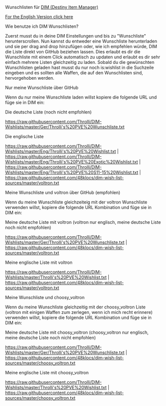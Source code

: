 Wunschlisten für [DIM (Destiny Item Manager)](https://app.destinyitemmanager.com/4611686018468280319/d2/inventory)

[For the English Version click here](https://github.com/Throlli/DIM-Wishlists)

Wie benutze ich DIM Wunschlisten?

Zuerst musst du in deine DIM Einstellungen und bis zu "Wunschliste" herunterscrollen. Nun kannst du entweder eine Wunschliste herunterladen und sie per drag and drop hinzufügen oder, wie ich empfehlen würde, DIM die Liste direkt von GitHub beziehen lassen. Dies erlaubt es dir die Wunschliste mit einem Click automatisch zu updaten und erlaubt es dir sehr einfach mehrere Listen gleichzeitig zu laden.
Sobald du die gewünschten Wunschlisten geladen hast musst du nur noch is:wishlist in die Suchzeile eingeben und es sollten alle Waffen, die auf den Wunschlisten sind, hervorgehoben werden.


Nur meine Wunschliste über GitHub

Wenn du nur meine Wunschliste laden willst kopiere die folgende URL und füge sie in DIM ein:

Die deutsche Liste (noch nicht empfohlen)

https://raw.githubusercontent.com/Throlli/DIM-Wishlists/master/Ger/Throlli's%20PVE%20Wunschliste.txt

Die englische Liste

https://raw.githubusercontent.com/Throlli/DIM-Wishlists/master/Eng/Throlli's%20PVE%20Wishlist.txt | https://raw.githubusercontent.com/Throlli/DIM-Wishlists/master/Eng/Throlli's%20PVE%20Exotic%20Wishlist.txt | https://raw.githubusercontent.com/Throlli/DIM-Wishlists/master/Eng/Throlli's%20PVE%20S11-15%20Wishlist.txt | https://raw.githubusercontent.com/48klocs/dim-wish-list-sources/master/voltron.txt


Meine Wunschliste und voltron über GitHub (empfohlen)

Wenn du meine Wunschliste gleichzeiteig mit der voltron Wunschliste verwenden willst, kopiere die folgende URL Kombination und füge sie in DIM ein:

Meine deutsche Liste mit voltron (voltron nur englisch, meine deutsche Liste noch nicht empfohlen)

https://raw.githubusercontent.com/Throlli/DIM-Wishlists/master/Ger/Throlli's%20PVE%20Wunschliste.txt | https://raw.githubusercontent.com/48klocs/dim-wish-list-sources/master/voltron.txt


Meine englische Liste mit voltron

https://raw.githubusercontent.com/Throlli/DIM-Wishlists/master/Throlli's%20PVE%20Wishlist.txt | https://raw.githubusercontent.com/48klocs/dim-wish-list-sources/master/voltron.txt


Meine Wunschliste und choosy_voltron

Wenn du meine Wunschliste gleichzeitig mit der choosy_voltron Liste (voltron mit einigen Waffen zum zerlegen, wenn ich mich recht erinnere) verwenden willst, kopiere die folgende URL Kombination und füge sie in DIM ein:

Meine deutsche Liste mit choosy_voltron (choosy_voltron nur englisch, meine deutsche Liste noch nicht empfohlen)

https://raw.githubusercontent.com/Throlli/DIM-Wishlists/master/Ger/Throlli's%20PVE%20Wunschliste.txt | https://raw.githubusercontent.com/48klocs/dim-wish-list-sources/master/choosy_voltron.txt

Meine englische Liste mit choosy_voltron

https://raw.githubusercontent.com/Throlli/DIM-Wishlists/master/Throlli's%20PVE%20Wishlist.txt | https://raw.githubusercontent.com/48klocs/dim-wish-list-sources/master/choosy_voltron.txt
